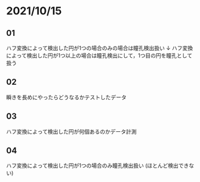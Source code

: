 # 2021/10/15

## 01

ハフ変換によって検出した円が1つの場合のみの場合は瞳孔検出扱い
↓
ハフ変換によって検出した円が1つ以上の場合は瞳孔検出にして，1つ目の円を瞳孔として扱う

## 02

瞬きを長めにやったらどうなるかテストしたデータ

## 03
ハフ変換によって検出した円が何個あるのかデータ計測

## 04
ハフ変換によって検出した円が1つの場合のみ瞳孔検出扱い (ほとんど検出できない)